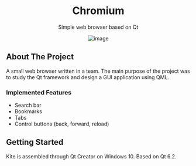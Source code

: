 <div align="center">
  <h1> Chromium </h1>
  Simple web browser based on Qt

  ![image](https://user-images.githubusercontent.com/74430714/236667195-4a833b95-42c5-4543-963a-efebee68e4db.png)
</div>

## About The Project

A small web browser written in a team. The main purpose of the project was to study the Qt framework and design a GUI application using QML.

### Implemented Features

- Search bar
- Bookmarks
- Tabs
- Control buttons (back, forward, reload)

## Getting Started

Kite is assembled through Qt Creator on Windows 10. Based on Qt 6.2.
